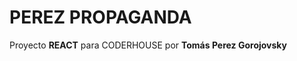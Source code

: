 # **PEREZ PROPAGANDA**
 Proyecto **REACT** para CODERHOUSE
 por **Tomás Perez Gorojovsky**              



